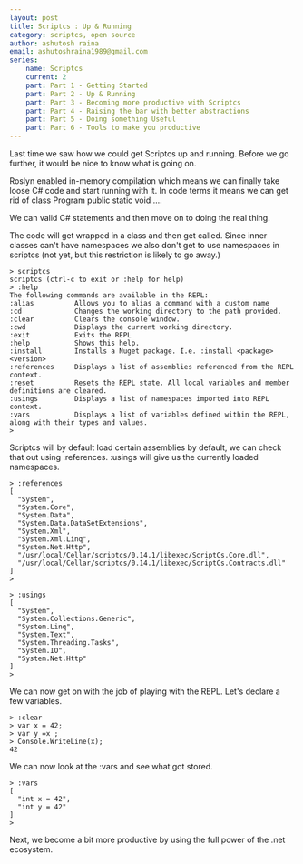 ```yaml
---
layout: post
title: Scriptcs : Up & Running
category: scriptcs, open source
author: ashutosh raina
email: ashutoshraina1989@gmail.com
series:
    name: Scriptcs
    current: 2
    part: Part 1 - Getting Started
    part: Part 2 - Up & Running
    part: Part 3 - Becoming more productive with Scriptcs
    part: Part 4 - Raising the bar with better abstractions
    part: Part 5 - Doing something Useful
    part: Part 6 - Tools to make you productive
---
```

Last time we saw how we could get Scriptcs up and running. Before we go further, it would be nice to know what is going on.

Roslyn enabled in-memory compilation which means we can finally take loose C# code and start running with it. 
In code terms it means we can get rid of 
    class Program 
        public static void ....  

We can valid C# statements and then move on to doing the real thing. 

<!--excerpt-->

The code will get wrapped in a class and then get called.
Since inner classes can't have namespaces we also don't get to use namespaces in scriptcs (not yet, but this restriction is likely to go away.)

    > scriptcs
    scriptcs (ctrl-c to exit or :help for help)
    > :help
    The following commands are available in the REPL:
    :alias          Allows you to alias a command with a custom name
    :cd             Changes the working directory to the path provided.
    :clear          Clears the console window.
    :cwd            Displays the current working directory.
    :exit           Exits the REPL
    :help           Shows this help.
    :install        Installs a Nuget package. I.e. :install <package> <version>
    :references     Displays a list of assemblies referenced from the REPL context.
    :reset          Resets the REPL state. All local variables and member definitions are cleared.
    :usings         Displays a list of namespaces imported into REPL context.
    :vars           Displays a list of variables defined within the REPL, along with their types and values.
    >
Scriptcs will by default load certain assemblies by default, we can check that out using :references. 
:usings will give us the currently loaded namespaces.
    
    > :references
    [
      "System",
      "System.Core",
      "System.Data",
      "System.Data.DataSetExtensions",
      "System.Xml",
      "System.Xml.Linq",
      "System.Net.Http",
      "/usr/local/Cellar/scriptcs/0.14.1/libexec/ScriptCs.Core.dll",
      "/usr/local/Cellar/scriptcs/0.14.1/libexec/ScriptCs.Contracts.dll"
    ]
    >
    
    > :usings
    [
      "System",
      "System.Collections.Generic",
      "System.Linq",
      "System.Text",
      "System.Threading.Tasks",
      "System.IO",
      "System.Net.Http"
    ]
    >
    
We can now get on with the job of playing with the REPL. Let's declare a few variables.

    > :clear
    > var x = 42;
    > var y =x ;
    > Console.WriteLine(x); 
    42
    
We can now look at the :vars and see what got stored.
    
    > :vars
    [
      "int x = 42",
      "int y = 42"
    ]
    >

Next, we become a bit more productive by using the full power of the .net ecosystem.